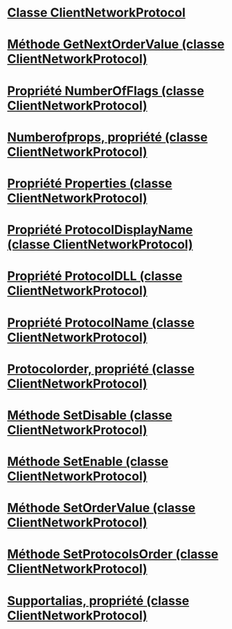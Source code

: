 # [Classe ClientNetworkProtocol](clientnetworkprotocol-class.md)
# [Méthode GetNextOrderValue (classe ClientNetworkProtocol)](getnextordervalue-method-clientnetworkprotocol-class.md)
# [Propriété NumberOfFlags (classe ClientNetworkProtocol)](numberofflags-property-clientnetworkprotocol-class.md)
# [Numberofprops, propriété (classe ClientNetworkProtocol)](numberofprops-property-clientnetworkprotocol-class.md)
# [Propriété Properties (classe ClientNetworkProtocol)](properties-property-clientnetworkprotocol-class.md)
# [Propriété ProtocolDisplayName (classe ClientNetworkProtocol)](protocoldisplayname-property-clientnetworkprotocol-class.md)
# [Propriété ProtocolDLL (classe ClientNetworkProtocol)](protocoldll-property-clientnetworkprotocol-class.md)
# [Propriété ProtocolName (classe ClientNetworkProtocol)](protocolname-property-clientnetworkprotocol-class.md)
# [Protocolorder, propriété (classe ClientNetworkProtocol)](protocolorder-property-clientnetworkprotocol-class.md)
# [Méthode SetDisable (classe ClientNetworkProtocol)](setdisable-method-clientnetworkprotocol-class.md)
# [Méthode SetEnable (classe ClientNetworkProtocol)](setenable-method-clientnetworkprotocol-class.md)
# [Méthode SetOrderValue (classe ClientNetworkProtocol)](setordervalue-method-clientnetworkprotocol-class.md)
# [Méthode SetProtocolsOrder (classe ClientNetworkProtocol)](setprotocolsorder-method-clientnetworkprotocol-class.md)
# [Supportalias, propriété (classe ClientNetworkProtocol)](supportalias-property-clientnetworkprotocol-class.md)

